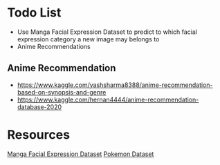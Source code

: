 # Todo List

- Use Manga Facial Expression Dataset to predict to which facial expression category a new image may belongs to
- Anime Recommendations 


## Anime Recommendation

- https://www.kaggle.com/yashsharma8388/anime-recommendation-based-on-synopsis-and-genre 
- https://www.kaggle.com/hernan4444/anime-recommendation-database-2020 

# Resources

[Manga Facial Expression Dataset](https://www.kaggle.com/mertkkl/pytorch-manga-facial-expression-classification/notebook)
[Pokemon Dataset](https://www.kaggle.com/abcsds/pokemon)